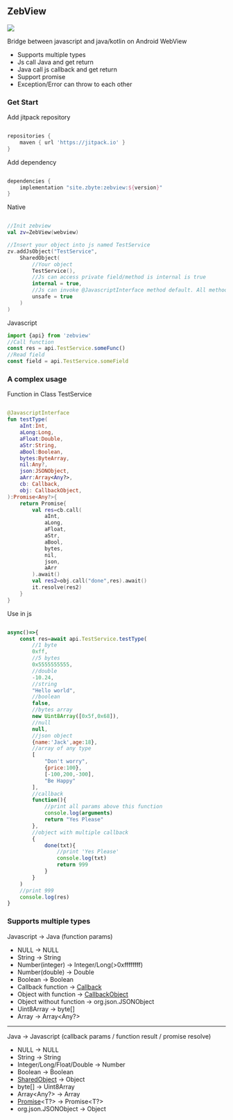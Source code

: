 ## ZebView

[![](https://jitpack.io/v/site.zbyte/zebview.svg)](https://jitpack.io/#site.zbyte/zebview)

Bridge between javascript and java/kotlin on Android WebView

- Supports multiple types
- Js call Java and get return
- Java call js callback and get return
- Support promise
- Exception/Error can throw to each other

### Get Start

Add jitpack repository

```groovy

repositories {
    maven { url 'https://jitpack.io' }
}

```

Add dependency

```groovy

dependencies {
    implementation "site.zbyte:zebview:${version}"
}

```

Native

```kotlin

//Init zebview
val zv=ZebView(webview)

//Insert your object into js named TestService
zv.addJsObject("TestService", 
    SharedObject(
        //Your object
        TestService(),
        //Js can access private field/method is internal is true
        internal = true,
        //Js can invoke @JavascriptInterface method default. All method available if unsafe is true
        unsafe = true
    )
)

```

Javascript

```js
import {api} from 'zebview'
//Call function
const res = api.TestService.someFunc()
//Read field
const field = api.TestService.someField
```

### A complex usage

Function in Class TestService

```kotlin

@JavascriptInterface
fun testType(
    aInt:Int,
    aLong:Long,
    aFloat:Double,
    aStr:String,
    aBool:Boolean,
    bytes:ByteArray,
    nil:Any?,
    json:JSONObject,
    aArr:Array<Any?>,
    cb: Callback,
    obj: CallbackObject,
):Promise<Any?>{
    return Promise{
        val res=cb.call(
            aInt,
            aLong,
            aFloat,
            aStr,
            aBool,
            bytes,
            nil,
            json,
            aArr
        ).await()
        val res2=obj.call("done",res).await()
        it.resolve(res2)
    }
}
```

Use in js

```js

async()=>{
    const res=await api.TestService.testType(
        //1 byte
        0xff,
        //5 bytes
        0x5555555555,
        //double
        -10.24,
        //string
        "Hello world",
        //boolean
        false,
        //bytes array
        new Uint8Array([0x5f,0x68]),
        //null
        null,
        //json object
        {name:'Jack',age:18},
        //array of any type
        [
            "Don't worry",
            {price:100},
            [-100,200,-300],
            "Be Happy"
        ],
        //callback
        function(){
            //print all params above this function
            console.log(arguments)
            return "Yes Please"
        },
        //object with multiple callback
        {
            done(txt){
                //print 'Yes Please'
                console.log(txt)
                return 999
            }
        }
    )
    //print 999
    console.log(res)
}
```

### Supports multiple types

Javascript -> Java (function params)

- NULL -> NULL
- String -> String
- Number(integer) -> Integer/Long(>0xffffffff)
- Number(double) -> Double
- Boolean -> Boolean
- Callback function -> [Callback](https://github.com/gogogoghost/ZebView/blob/master/zebview/src/main/java/site/zbyte/zebview/callback/Callback.kt)
- Object with function -> [CallbackObject](https://github.com/gogogoghost/ZebView/blob/master/zebview/src/main/java/site/zbyte/zebview/callback/CallbackObject.kt)
- Object without function -> org.json.JSONObject
- Uint8Array -> byte[]
- Array -> Array<Any?>

---

Java -> Javascript (callback params / function result / promise resolve)

- NULL -> NULL
- String -> String
- Integer/Long/Float/Double -> Number
- Boolean -> Boolean
- [SharedObject](https://github.com/gogogoghost/ZebView/blob/master/zebview/src/main/java/site/zbyte/zebview/data/SharedObject.kt) -> Object
- byte[] -> Uint8Array
- Array<Any?> -> Array
- [Promise](https://github.com/gogogoghost/ZebView/blob/master/zebview/src/main/java/site/zbyte/zebview/callback/Promise.kt)<T?> -> Promise<T?>
- org.json.JSONObject -> Object